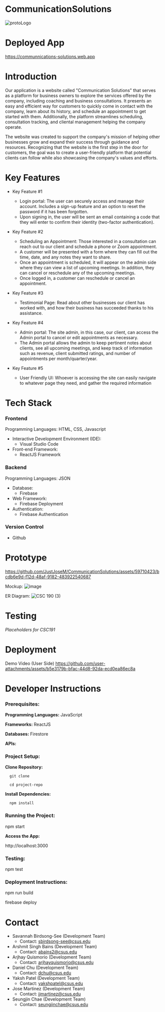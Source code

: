 
# CommunicationSolutions

![protoLogo](https://github.com/JustJoseM/CommunicationSolutions/assets/115119329/15707eed-64c0-4dfa-934a-109fac31b94b)

# Deployed App

https://communnications-solutions.web.app

# Introduction 
Our application is a website called "Communication Solutions" that serves as a platform for business owners to explore the services offered by the company, including coaching and business consultations. It presents an easy and efficient way for customers to quickly come in contact with the company, learn about its history, and schedule an appointment to get started with them. Additionally, the platform streamlines scheduling, consultation tracking, and cliental management helping the company operate.

The website was created to support the company's mission of helping other businesses grow and expand their success through guidance and resources. Recognizing that the website is the first step in the door for customers, the goal was to create a user-friendly platform that potential clients can follow while also showcasing the company's values and efforts. 

# Key Features
+ Key Feature #1
   - Login portal: The user can securely access and manage their account. Includes a sign-up feature and an option to reset the password if it has been forgotten.
   - Upon signing in, the user will be sent an email containing a code that they will enter to confirm their identity (two-factor authentication).
 
+ Key Feature #2
   - Scheduling an Appointment: Those interested in a consultation can reach out to our client and schedule a phone or Zoom appointment.
   - A customer will be presented with a form where they can fill out the time, date, and any notes they want to share.
   - Once an appointment is scheduled, it will appear on the admin side where they can view a list of upcoming meetings. In addition, they can cancel or reschedule any of the upcoming meetings.
   - Once logged in, a customer can reschedule or cancel an appointment.
 
+ Key Feature #3
   - Testimonial Page: Read about other businesses our client has worked with, and how their business has succeeded thanks to his assistance.
 
+ Key Feature #4
   - Admin portal: The site admin, in this case, our client, can access the Admin portal to cancel or edit appointments as necessary.
   - The Admin portal allows the admin to keep pertinent notes about clients, see all upcoming meetings, and keep track of information such as revenue, client submitted ratings, and number of appointments per month/quarter/year.
 
+ Key Feature #5
   - User Friendly UI: Whoever is accessing the site can easily navigate to whatever page they need, and gather the required information

# Tech Stack
### Frontend
Programming Languages: HTML, CSS, Javascript 
   * Interactive Development Environment (IDE):
       - Visual Studio Code
   * Front-end Framework:
       - ReactJS Framework

### Backend
Programming Languages: JSON
   * Database:
       - Firebase 
   * Web Framework:
       - Firebase Deployment
   * Authentication:
       - Firebase Authentication
     
### Version Control
   * Github

# Prototype 
https://github.com/JustJoseM/CommunicationSolutions/assets/59710423/bcdb6e9d-f12d-48af-9182-483922540687

Mockup:
![image](https://github.com/JustJoseM/CommunicationSolutions/assets/93031586/ea2c6e3d-92a9-4d82-ba0d-6d5e9b5e1cb7)

ER Diagram:
![CSC 190 (3)](https://github.com/JustJoseM/CommunicationSolutions/assets/93031586/239667fc-b1fa-48bc-a886-930d07e6391e)


# Testing
_Placeholders for CSC191_

# Deployment
Demo Video (User Side)
https://github.com/user-attachments/assets/b5e3179b-bfac-44d8-92da-ecd0ea86ec8a


# Developer Instructions
### Prerequisites:

   **Programming Languages:** JavaScript
   
   **Frameworks:** ReactJS
   
   **Databases:** Firestore
   
   **APIs:**
   
### Project Setup:

   **Clone Repository:**
   
      git clone 
      
      cd project-repo
      
   **Install Dependencies:**
   
      npm install
### Running the Project:

   npm start
   
**Access the App:**

   http://localhost:3000 
   
### Testing:

   npm test
   
### Deployment Instructions:

   npm run build
   
   firebase deploy


# Contact
+ Savannah Birdsong-See (Development Team)
   - Contact: sbirdsong-see@csus.edu
+ Arshmit Singh Bains (Development Team)
   - Contact: abains2@csus.edu
+ Arjhay Quismorio (Development Team)
   - Contact: arjhayquismorio@csus.edu
+ Daniel Chu (Development Team)
   - Contact: dchu@csus.edu
+ Yaksh Patel (Development Team)
   - Contact: yakshpatel@csus.edu
+ Jose Martinez (Development Team)
   - Contact: jjmartinez@csus.edu
+ Seungjin Chae (Development Team)
   - Contact: seungjinchae@csus.edu
  
